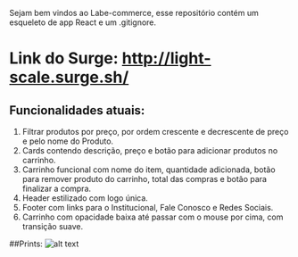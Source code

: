 Sejam bem vindos ao Labe-commerce, esse repositório contém um esqueleto de app React e um .gitignore.

# Link do Surge: http://light-scale.surge.sh/

## Funcionalidades atuais:
1. Filtrar produtos por preço, por ordem crescente e decrescente de preço e pelo nome do Produto.
2. Cards contendo descrição, preço e botão para adicionar produtos no carrinho.
3. Carrinho funcional com nome do item, quantidade adicionada, botão para remover produto do carrinho, total das compras e botão para finalizar a compra.
4. Header estilizado com logo única.
5. Footer com links para o Institucional, Fale Conosco e Redes Sociais.
6. Carrinho com opacidade baixa até passar com o mouse por cima, com transição suave.

##Prints:
![alt text](https://i.postimg.cc/sXJKbpSS/labspace.png)

